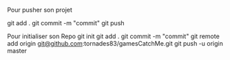 Pour pusher son projet

git add .
git commit -m "commit"
git push





Pour initialiser son Repo
git init
git add . 
git commit -m "commit"
git remote add origin git@github.com:tornades83/gamesCatchMe.git
git push -u origin master

